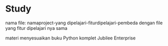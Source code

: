 # Study

nama file: namaproject-yang dipelajari-fiturdipelajari-pembeda dengan file yang fitur dipelajari nya sama

materi menyesuaikan buku Python komplet Jubilee Enterprise
